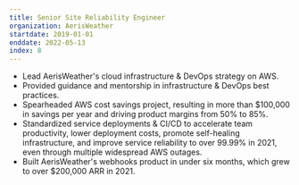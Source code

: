 ```yaml
---
title: Senior Site Reliability Engineer
organization: AerisWeather
startdate: 2019-01-01
enddate: 2022-05-13
index: 8
---
```


* Lead AerisWeather's cloud infrastructure & DevOps strategy on AWS.
* Provided guidance and mentorship in infrastructure & DevOps best practices.
* Spearheaded AWS cost savings project, resulting in more
  than $100,000 in savings per year and driving product margins
  from 50% to 85%.
* Standardized service deployments & CI/CD to accelerate team
  productivity, lower deployment costs, promote self-healing
  infrastructure, and improve service reliability to over 99.99%
  in 2021, even through multiple widespread AWS outages.
* Built AerisWeather's webhooks product in under six months,
  which grew to over $200,000 ARR in 2021.
